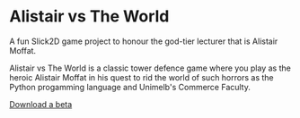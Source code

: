 # Alistair vs The World
A fun Slick2D game project to honour the god-tier lecturer that is Alistair Moffat.

Alistair vs The World is a classic tower defence game where you play as the heroic Alistair Moffat in his quest to rid the world of such horrors as the Python progamming language and Unimelb's Commerce Faculty.

[Download a beta](https://github.com/Arch199/alistair-vs-the-world/releases)
